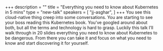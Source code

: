 +++
description = ""
title = "Everything you need to know about Kubernetes in 5 mins"
type = "new-talk"
speakers = [
        "jj-asghar",
]
+++
You see this cloud-native thing creep into some conversations. You are starting to see your boss reading this Kubernetes book. You’ve googled around about both, but all the terms and technology is hard to grasp. Luckily this talk I’ll walk through in 20 slides everything you need to know about Kubernetes to be dangerous. From there you can take it and focus on what you need to know and start discovering it for yourself.